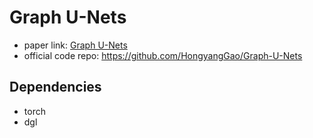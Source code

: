 # Graph U-Nets

- paper
  link: [Graph U-Nets](https://arxiv.org/pdf/1905.05178.pdf)
- official code repo: https://github.com/HongyangGao/Graph-U-Nets

## Dependencies

- torch
- dgl



